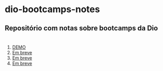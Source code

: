 # dio-bootcamps-notes
## Repositório com notas sobre bootcamps da Dio
#
1. [DEMO](https://queziafiladelfo.github.io/dio-bootcamps-notes/)
2. [Em breve](#example2)
3. [Em breve](#third-example)
4. [Em breve](#fourth-examplehttpwwwfourthexamplecom)
